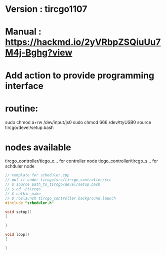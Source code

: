 # Version : tircgo1107
# Manual : https://hackmd.io/2yVRbpZSQiuUu7M4j-Bghg?view

# Add action to provide programming interface

# routine:
sudo chmod a+rw /dev/input/js0
sudo chmod 666 /dev/ttyUSB0
source tircgo/devel/setup.bash

# nodes available
tircgo_controller/ticgo_c... for controller node
ticgo_controller/tircgo_s... for schduler node

```c++
// template for scheduler.cpp
// put it under tircgo/src/tircgo_controller/src
// $ source path_to_tircgo/devel/setup.bash
// $ cd ~/tircgo
// $ catkin_make
// $ roslaunch tircgo_controller background.launch
#include "scheduler.h"

void setup()
{
    
}

void loop()
{

}
```